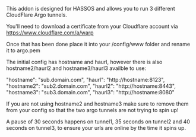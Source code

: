This addon is designed for HASSOS and allows you to run 3 different CloudFlare Argo tunnels.

You'll need to download a certificate from your Cloudflare account via https://www.cloudflare.com/a/warp

Once that has been done place it into your /config/www folder and rename it to argo.pem

The initial config has hostname and haurl, however there is also hostname2/haurl2 and hostname3/haurl3 availble to use:

  "hostname": "sub.domain.com",
  "haurl": "http://hostname:8123",
  "hostname2": "sub2.domain.com",
  "haurl2": "http://hostname:8443",
  "hostname3": "sub3.domain.com",
  "haurl3": "http://hostname:8080"

If you are not using hostname2 and hostname3 make sure to remove them from your config so that the two argo tunnels are not trying to spin up!

A pause of 30 seconds happens on tunnel1, 35 seconds on tunnel2 and 40 seconds on tunnel3, to ensure your urls are online by the time it spins up.
